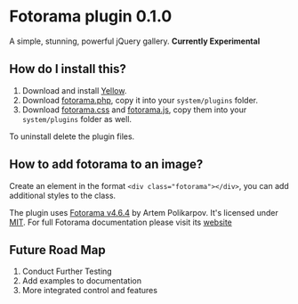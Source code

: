 Fotorama plugin 0.1.0
========================
A simple, stunning, powerful jQuery gallery.
__Currently Experimental__

How do I install this?
----------------------
1. Download and install [Yellow](https://github.com/datenstrom/yellow/).  
2. Download [fotorama.php](fotorama.php?raw=true), copy it into your `system/plugins` folder.  
3. Download [fotorama.css](fotorama.css?raw=true) and [fotorama.js](fotorama.js?raw=true), copy them into your `system/plugins` folder as well.  

To uninstall delete the plugin files.

How to add fotorama to an image?
--------------------------------
Create an element in the format `<div class="fotorama"></div>`, you can add additional styles to the class. 

The plugin uses [Fotorama v4.6.4](https://github.com/artpolikarpov/fotorama) by Artem Polikarpov.
It's licensed under [MIT](http://opensource.org/licenses/MIT). For full Fotorama documentation please visit its [website](http://fotorama.io/)

Future Road Map
---------------
1. Conduct Further Testing
2. Add examples to documentation
3. More integrated control and features
